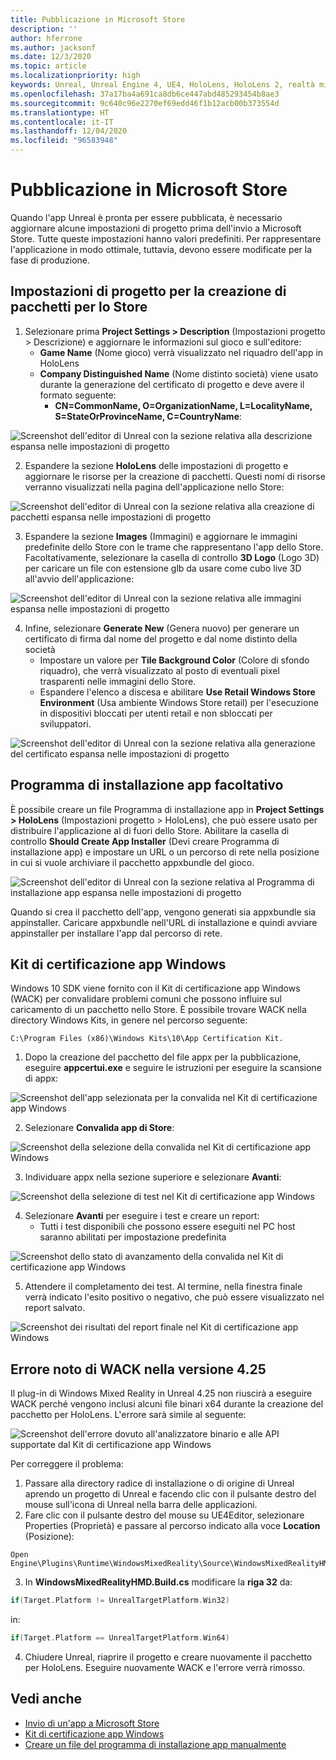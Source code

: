 ```yaml
---
title: Pubblicazione in Microsoft Store
description: ''
author: hferrone
ms.author: jacksonf
ms.date: 12/3/2020
ms.topic: article
ms.localizationpriority: high
keywords: Unreal, Unreal Engine 4, UE4, HoloLens, HoloLens 2, realtà mista, sviluppo, documentazione, guide, funzionalità, visore VR realtà mista, visore VR di windows mixed reality, visore VR per realtà virtuale, pubblicazione, distribuzione, Microsoft Store
ms.openlocfilehash: 37a17ba4a691ca8db6ce447abd485293454b8ae3
ms.sourcegitcommit: 9c640c96e2270ef69edd46f1b12acb00b373554d
ms.translationtype: HT
ms.contentlocale: it-IT
ms.lasthandoff: 12/04/2020
ms.locfileid: "96583948"
---
```

# <a name="publishing-to-the-microsoft-store"></a>Pubblicazione in Microsoft Store

Quando l'app Unreal è pronta per essere pubblicata, è necessario aggiornare alcune impostazioni di progetto prima dell'invio a Microsoft Store. Tutte queste impostazioni hanno valori predefiniti. Per rappresentare l'applicazione in modo ottimale, tuttavia, devono essere modificate per la fase di produzione.

## <a name="project-settings-for-the-store-packaging"></a>Impostazioni di progetto per la creazione di pacchetti per lo Store

1. Selezionare prima **Project Settings > Description** (Impostazioni progetto > Descrizione) e aggiornare le informazioni sul gioco e sull'editore: 
    * **Game Name** (Nome gioco) verrà visualizzato nel riquadro dell'app in HoloLens
    * **Company Distinguished Name** (Nome distinto società) viene usato durante la generazione del certificato di progetto e deve avere il formato seguente: 
        * **CN=CommonName, O=OrganizationName, L=LocalityName, S=StateOrProvinceName, C=CountryName**:

![Screenshot dell'editor di Unreal con la sezione relativa alla descrizione espansa nelle impostazioni di progetto](images/unreal-publishing-img-01.png)

2. Espandere la sezione **HoloLens** delle impostazioni di progetto e aggiornare le risorse per la creazione di pacchetti.  Questi nomi di risorse verranno visualizzati nella pagina dell'applicazione nello Store:

![Screenshot dell'editor di Unreal con la sezione relativa alla creazione di pacchetti espansa nelle impostazioni di progetto](images/unreal-publishing-img-02.png)

3. Espandere la sezione **Images** (Immagini) e aggiornare le immagini predefinite dello Store con le trame che rappresentano l'app dello Store.  Facoltativamente, selezionare la casella di controllo **3D Logo** (Logo 3D) per caricare un file con estensione glb da usare come cubo live 3D all'avvio dell'applicazione:

![Screenshot dell'editor di Unreal con la sezione relativa alle immagini espansa nelle impostazioni di progetto](images/unreal-publishing-img-03.png)

4. Infine, selezionare **Generate New** (Genera nuovo) per generare un certificato di firma dal nome del progetto e dal nome distinto della società  
    * Impostare un valore per **Tile Background Color** (Colore di sfondo riquadro), che verrà visualizzato al posto di eventuali pixel trasparenti nelle immagini dello Store.
    * Espandere l'elenco a discesa e abilitare **Use Retail Windows Store Environment** (Usa ambiente Windows Store retail) per l'esecuzione in dispositivi bloccati per utenti retail e non sbloccati per sviluppatori.

![Screenshot dell'editor di Unreal con la sezione relativa alla generazione del certificato espansa nelle impostazioni di progetto](images/unreal-publishing-img-04.png)

## <a name="optional-app-installer"></a>Programma di installazione app facoltativo

È possibile creare un file Programma di installazione app in **Project Settings > HoloLens** (Impostazioni progetto > HoloLens), che può essere usato per distribuire l'applicazione al di fuori dello Store.  Abilitare la casella di controllo **Should Create App Installer** (Devi creare Programma di installazione app) e impostare un URL o un percorso di rete nella posizione in cui si vuole archiviare il pacchetto appxbundle del gioco.  

![Screenshot dell'editor di Unreal con la sezione relativa al Programma di installazione app espansa nelle impostazioni di progetto](images/unreal-publishing-img-05.png)

Quando si crea il pacchetto dell'app, vengono generati sia appxbundle sia appinstaller.  Caricare appxbundle nell'URL di installazione e quindi avviare appinstaller per installare l'app dal percorso di rete.

## <a name="windows-app-certification-kit"></a>Kit di certificazione app Windows

Windows 10 SDK viene fornito con il Kit di certificazione app Windows (WACK) per convalidare problemi comuni che possono influire sul caricamento di un pacchetto nello Store.  È possibile trovare WACK nella directory Windows Kits, in genere nel percorso seguente: 

```
C:\Program Files (x86)\Windows Kits\10\App Certification Kit.
```

1. Dopo la creazione del pacchetto del file appx per la pubblicazione, eseguire **appcertui.exe** e seguire le istruzioni per eseguire la scansione di appx:

![Screenshot dell'app selezionata per la convalida nel Kit di certificazione app Windows](images/unreal-publishing-img-06.png)

2. Selezionare **Convalida app di Store**:

![Screenshot della selezione della convalida nel Kit di certificazione app Windows](images/unreal-publishing-img-07.png)

3. Individuare appx nella sezione superiore e selezionare **Avanti**:

![Screenshot della selezione di test nel Kit di certificazione app Windows](images/unreal-publishing-img-08.png)

4. Selezionare **Avanti** per eseguire i test e creare un report:
    * Tutti i test disponibili che possono essere eseguiti nel PC host saranno abilitati per impostazione predefinita

![Screenshot dello stato di avanzamento della convalida nel Kit di certificazione app Windows](images/unreal-publishing-img-09.png)

5. Attendere il completamento dei test. Al termine, nella finestra finale verrà indicato l'esito positivo o negativo, che può essere visualizzato nel report salvato.

![Screenshot dei risultati del report finale nel Kit di certificazione app Windows](images/unreal-publishing-img-10.png)

## <a name="known-wack-failure-with-425"></a>Errore noto di WACK nella versione 4.25

Il plug-in di Windows Mixed Reality in Unreal 4.25 non riuscirà a eseguire WACK perché vengono inclusi alcuni file binari x64 durante la creazione del pacchetto per HoloLens. L'errore sarà simile al seguente:

![Screenshot dell'errore dovuto all'analizzatore binario e alle API supportate dal Kit di certificazione app Windows](images/unreal-publishing-img-11.png)

Per correggere il problema:
1. Passare alla directory radice di installazione o di origine di Unreal aprendo un progetto di Unreal e facendo clic con il pulsante destro del mouse sull'icona di Unreal nella barra delle applicazioni.
2. Fare clic con il pulsante destro del mouse su UE4Editor, selezionare Properties (Proprietà) e passare al percorso indicato alla voce **Location** (Posizione):

```
Open Engine\Plugins\Runtime\WindowsMixedReality\Source\WindowsMixedRealityHMD\WindowsMixedRealityHMD.Build.cs.
```

3. In **WindowsMixedRealityHMD.Build.cs** modificare la **riga 32** da:

```cpp
if(Target.Platform != UnrealTargetPlatform.Win32)
```

in:

```cpp
if(Target.Platform == UnrealTargetPlatform.Win64)

```

4. Chiudere Unreal, riaprire il progetto e creare nuovamente il pacchetto per HoloLens.  Eseguire nuovamente WACK e l'errore verrà rimosso. 

## <a name="see-also"></a>Vedi anche
* [Invio di un'app a Microsoft Store](../../distribute/submitting-an-app-to-the-microsoft-store.md)
* [Kit di certificazione app Windows](https://developer.microsoft.com/windows/downloads/app-certification-kit)
* [Creare un file del programma di installazione app manualmente](https://docs.microsoft.com/windows/msix/app-installer/how-to-create-appinstaller-file)